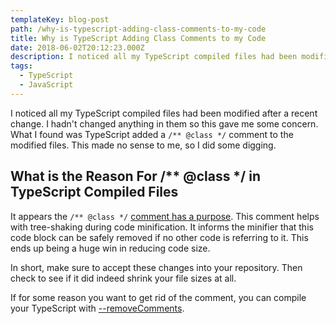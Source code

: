 ```yaml
---
templateKey: blog-post
path: /why-is-typescript-adding-class-comments-to-my-code
title: Why is TypeScript Adding Class Comments to my Code
date: 2018-06-02T20:12:23.000Z
description: I noticed all my TypeScript compiled files had been modified after a recent change. I hadn't changed anything in them so this gave me some concern. What I found was TypeScript added a /** @class */ comment to the modified files.
tags:
  - TypeScript
  - JavaScript
---
```


I noticed all my TypeScript compiled files had been modified after a recent change. I hadn't changed anything in them so this gave me some concern. What I found was TypeScript added a `/** @class */` comment to the modified files. This made no sense to me, so I did some digging.

## What is the Reason For /** @class */ in TypeScript Compiled Files

It appears the `/** @class */` [comment has a purpose](https://github.com/Microsoft/TypeScript/issues/13721). This comment helps with tree-shaking during code minification. It informs the minifier that this code block can be safely removed if no other code is referring to it. This ends up being a huge win in reducing code size.

In short, make sure to accept these changes into your repository. Then check to see if it did indeed shrink your file sizes at all.

If for some reason you want to get rid of the comment, you can compile your TypeScript with [--removeComments](https://www.typescriptlang.org/docs/handbook/compiler-options.html).